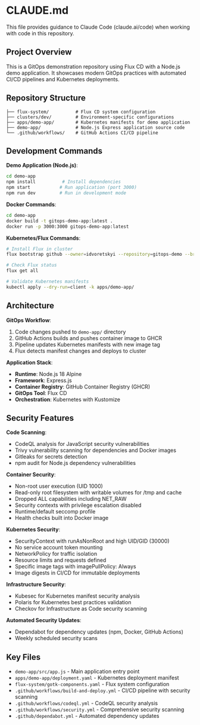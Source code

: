# CLAUDE.md

This file provides guidance to Claude Code (claude.ai/code) when working with code in this repository.

## Project Overview

This is a GitOps demonstration repository using Flux CD with a Node.js demo application. It showcases modern GitOps practices with automated CI/CD pipelines and Kubernetes deployments.

## Repository Structure

```
├── flux-system/          # Flux CD system configuration
├── clusters/dev/         # Environment-specific configurations  
├── apps/demo-app/        # Kubernetes manifests for demo application
├── demo-app/             # Node.js Express application source code
└── .github/workflows/    # GitHub Actions CI/CD pipeline
```

## Development Commands

**Demo Application (Node.js)**:
```bash
cd demo-app
npm install          # Install dependencies
npm start           # Run application (port 3000)
npm run dev         # Run in development mode
```

**Docker Commands**:
```bash
cd demo-app
docker build -t gitops-demo-app:latest .
docker run -p 3000:3000 gitops-demo-app:latest
```

**Kubernetes/Flux Commands**:
```bash
# Install Flux in cluster
flux bootstrap github --owner=idvoretskyi --repository=gitops-demo --branch=main --path=./clusters/dev

# Check Flux status
flux get all

# Validate Kubernetes manifests
kubectl apply --dry-run=client -k apps/demo-app/
```

## Architecture

**GitOps Workflow**:
1. Code changes pushed to `demo-app/` directory
2. GitHub Actions builds and pushes container image to GHCR
3. Pipeline updates Kubernetes manifests with new image tag
4. Flux detects manifest changes and deploys to cluster

**Application Stack**:
- **Runtime**: Node.js 18 Alpine
- **Framework**: Express.js
- **Container Registry**: GitHub Container Registry (GHCR)
- **GitOps Tool**: Flux CD
- **Orchestration**: Kubernetes with Kustomize

## Security Features

**Code Scanning**:
- CodeQL analysis for JavaScript security vulnerabilities
- Trivy vulnerability scanning for dependencies and Docker images
- Gitleaks for secrets detection
- npm audit for Node.js dependency vulnerabilities

**Container Security**:
- Non-root user execution (UID 1000)
- Read-only root filesystem with writable volumes for /tmp and cache
- Dropped ALL capabilities including NET_RAW
- Security contexts with privilege escalation disabled
- Runtime/default seccomp profile
- Health checks built into Docker image

**Kubernetes Security**:
- SecurityContext with runAsNonRoot and high UID/GID (30000)
- No service account token mounting
- NetworkPolicy for traffic isolation
- Resource limits and requests defined
- Specific image tags with imagePullPolicy: Always
- Image digests in CI/CD for immutable deployments

**Infrastructure Security**:
- Kubesec for Kubernetes manifest security analysis
- Polaris for Kubernetes best practices validation
- Checkov for Infrastructure as Code security scanning

**Automated Security Updates**:
- Dependabot for dependency updates (npm, Docker, GitHub Actions)
- Weekly scheduled security scans

## Key Files

- `demo-app/src/app.js` - Main application entry point
- `apps/demo-app/deployment.yaml` - Kubernetes deployment manifest
- `flux-system/gotk-components.yaml` - Flux system configuration
- `.github/workflows/build-and-deploy.yml` - CI/CD pipeline with security scanning
- `.github/workflows/codeql.yml` - CodeQL security analysis
- `.github/workflows/security.yml` - Comprehensive security scanning
- `.github/dependabot.yml` - Automated dependency updates